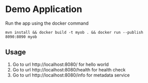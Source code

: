 # Demo Application

Run the app using the docker command 

`mvn install && docker build -t myob . && docker run --publish 8090:8090 myob`

## Usage

1. Go to url http://localhost:8080/ for hello world
2. Go to url http://localhost:8080/health for health check
3. Go to url http://localhost:8080/info for metadata service
